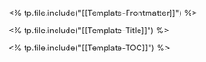 <% tp.file.include("[[Template-Frontmatter]]") %>

<% tp.file.include("[[Template-Title]]") %>

<% tp.file.include("[[Template-TOC]]") %>
